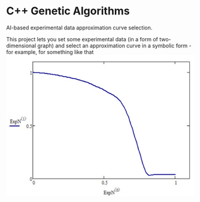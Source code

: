 # C++ Genetic Algorithms
AI-based experimental data approximation curve selection.

This project lets you set some experimental data (in a form of two-dimensional graph) and select an approximation curve in a symbolic form - for example, for something like that
![ExpData](images/expData.jpg)
